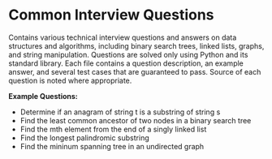 # Common Interview Questions

Contains various technical interview questions and answers on data structures and algorithms, including binary search trees, linked lists, graphs, and string manipulation. Questions are solved only using Python and its standard library. Each file contains a question description, an example answer, and several test cases that are guaranteed to pass. Source of each question is noted where appropriate. 

**Example Questions:**

* Determine if an anagram of string t is a substring of string s
* Find the least common ancestor of two nodes in a binary search tree
* Find the mth element from the end of a singly linked list
* Find the longest palindromic substring
* Find the mininum spanning tree in an undirected graph